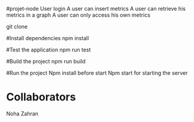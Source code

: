 #projet-node
User login
A user can insert metrics
A user can retrieve his metrics in a graph
A user can only access his own metrics

git clone 

#Install dependencies
npm install


#Test the application
npm run test

#Build the project
npm run build

#Run the project
Npm install before start
Npm start for starting the server

# Collaborators
Noha Zahran
